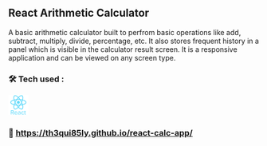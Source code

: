 ## React Arithmetic Calculator

A basic arithmetic calculator built to perfrom basic operations like add, subtract, multiply, divide, percentage, etc. It also stores frequent history in a panel which is visible in the calculator result screen. It is a responsive application and can be viewed on any screen type.

### 🛠️ Tech used :
<div>
  <img src="https://github.com/devicons/devicon/blob/master/icons/react/react-original-wordmark.svg" title="React" alt="React" width="40" height="40"/>&nbsp;
</div>

### 🔗 https://th3qui85ly.github.io/react-calc-app/
